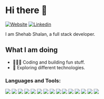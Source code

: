 # Hi there 👋
[![Website](https://img.shields.io/badge/website-000000?style=for-the-badge&logo=About.me&logoColor=white)](https://www.shehabshalan.com/)
[![Linkedin](https://img.shields.io/badge/linkedin-%230077B5.svg?&style=for-the-badge&logo=linkedin&logoColor=white)](https://www.linkedin.com/in/shehabshalan/)
<!-- [![Instagram](https://img.shields.io/badge/instagram-%23E4405F.svg?&style=for-the-badge&logo=instagram&logoColor=white)](https://instagram.com/shehab.shalan) -->
<!-- [![Twitter](https://img.shields.io/badge/twitter-%231DA1F2.svg?&style=for-the-badge&logo=twitter&logoColor=white)](https://twitter.com/shehab_shalan) -->

I am Shehab Shalan, a full stack developer.

## What I am doing

- 👨🏻‍💻 Coding and building fun stuff.
- 🌱 Exploring different technologies.


### Languages and Tools:

![](https://img.shields.io/badge/javascript%20-%23323330.svg?&style=for-the-badge&logo=javascript&logoColor=%23F7DF1E) ![](https://img.shields.io/badge/typescript%20-%23007ACC.svg?&style=for-the-badge&logo=typescript&logoColor=white) ![](https://img.shields.io/badge/node.js%20-%2343853D.svg?&style=for-the-badge&logo=node.js&logoColor=white) ![](https://img.shields.io/badge/python%20-%2314354C.svg?&style=for-the-badge&logo=python&logoColor=white) ![](https://img.shields.io/badge/express.js%20-%23404d59.svg?&style=for-the-badge&logo=express.js) ![](https://img.shields.io/badge/react%20-%2320232a.svg?&style=for-the-badge&logo=react&logoColor=%2361DAFB) ![](https://img.shields.io/badge/NextJS%20-black.svg?&style=for-the-badge&logo=NextJS&logoColor=white) ![](https://img.shields.io/badge/material%20ui%20-%230081CB.svg?&style=for-the-badge&logo=material-ui&logoColor=white")  ![](https://img.shields.io/badge/docker%20-%230db7ed.svg?&style=for-the-badge&logo=docker&logoColor=white) ![](https://img.shields.io/badge/AWS%20-%23FF9900.svg?&style=for-the-badge&logo=amazon-aws&logoColor=white) ![](https://img.shields.io/badge/git%20-%23F05033.svg?&style=for-the-badge&logo=git&logoColor=white)  ![](https://img.shields.io/badge/MongoDB-%234ea94b.svg?&style=for-the-badge&logo=mongodb&logoColor=white) ![](https://img.shields.io/badge/github%20actions%20-%232671E5.svg?&style=for-the-badge&logo=github%20actions&logoColor=white) ![](https://img.shields.io/badge/jest%20-%23FF2D20.svg?&style=for-the-badge&logo=jest&logoColor=white)  ![](https://img.shields.io/badge/figma%20-%23F24E1E.svg?&style=for-the-badge&logo=figma&logoColor=white)  

<br />
<!--
---
<a href="https://github.com/shehabshalan">
<img align="left" alt="Shehab's GitHub Stats" src="https://github-readme-stats.vercel.app/api?username=shehabshalan&show_icons=true&&count_private=true&hide_border=false&title_color=ff652f&icon_color=FFE400&bg_color=09131B&text_color=ffffff&border_color=0c1a25" />
</a>


<a href="https://github.com/shehabshalan">
  <img align="right" alt="Shehab's GitHub Top Languages" src="https://github-readme-stats.vercel.app/api/top-langs/?username=shehabshalan&hide_border=false&title_color=ff652f&icon_color=FFE400&bg_color=09131B&text_color=ffffff&border_color=0c1a25"" />
</a>
-->

[website]: https://shehabshalan.com
[instagram]: https://www.instagram.com/shehab.shalan
[linkedin]: https://www.linkedin.com/in/shehab-sha-lan-a66b95125/
